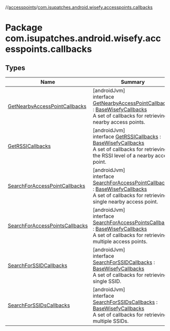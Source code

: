 //[accesspoints](../../index.md)/[com.isupatches.android.wisefy.accesspoints.callbacks](index.md)

# Package com.isupatches.android.wisefy.accesspoints.callbacks

## Types

| Name | Summary |
|---|---|
| [GetNearbyAccessPointCallbacks](-get-nearby-access-point-callbacks/index.md) | [androidJvm]<br>interface [GetNearbyAccessPointCallbacks](-get-nearby-access-point-callbacks/index.md) : [BaseWisefyCallbacks](../../../core/core/com.isupatches.android.wisefy.core.base/-base-wisefy-callbacks/index.md)<br>A set of callbacks for retrieving nearby access points. |
| [GetRSSICallbacks](-get-r-s-s-i-callbacks/index.md) | [androidJvm]<br>interface [GetRSSICallbacks](-get-r-s-s-i-callbacks/index.md) : [BaseWisefyCallbacks](../../../core/core/com.isupatches.android.wisefy.core.base/-base-wisefy-callbacks/index.md)<br>A set of callbacks for retrieving the RSSI level of a nearby access point. |
| [SearchForAccessPointCallbacks](-search-for-access-point-callbacks/index.md) | [androidJvm]<br>interface [SearchForAccessPointCallbacks](-search-for-access-point-callbacks/index.md) : [BaseWisefyCallbacks](../../../core/core/com.isupatches.android.wisefy.core.base/-base-wisefy-callbacks/index.md)<br>A set of callbacks for retrieving a single nearby access point. |
| [SearchForAccessPointsCallbacks](-search-for-access-points-callbacks/index.md) | [androidJvm]<br>interface [SearchForAccessPointsCallbacks](-search-for-access-points-callbacks/index.md) : [BaseWisefyCallbacks](../../../core/core/com.isupatches.android.wisefy.core.base/-base-wisefy-callbacks/index.md)<br>A set of callbacks for retrieving multiple access points. |
| [SearchForSSIDCallbacks](-search-for-s-s-i-d-callbacks/index.md) | [androidJvm]<br>interface [SearchForSSIDCallbacks](-search-for-s-s-i-d-callbacks/index.md) : [BaseWisefyCallbacks](../../../core/core/com.isupatches.android.wisefy.core.base/-base-wisefy-callbacks/index.md)<br>A set of callbacks for retrieving a single SSID. |
| [SearchForSSIDsCallbacks](-search-for-s-s-i-ds-callbacks/index.md) | [androidJvm]<br>interface [SearchForSSIDsCallbacks](-search-for-s-s-i-ds-callbacks/index.md) : [BaseWisefyCallbacks](../../../core/core/com.isupatches.android.wisefy.core.base/-base-wisefy-callbacks/index.md)<br>A set of callbacks for retrieving multiple SSIDs. |
